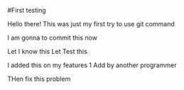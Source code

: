 #First testing


Hello there!
This was just my first try to use git command

I am gonna to commit this now

Let I know this 
Let Test this

I added this on my features 1
Add by another programmer

THen fix this problem